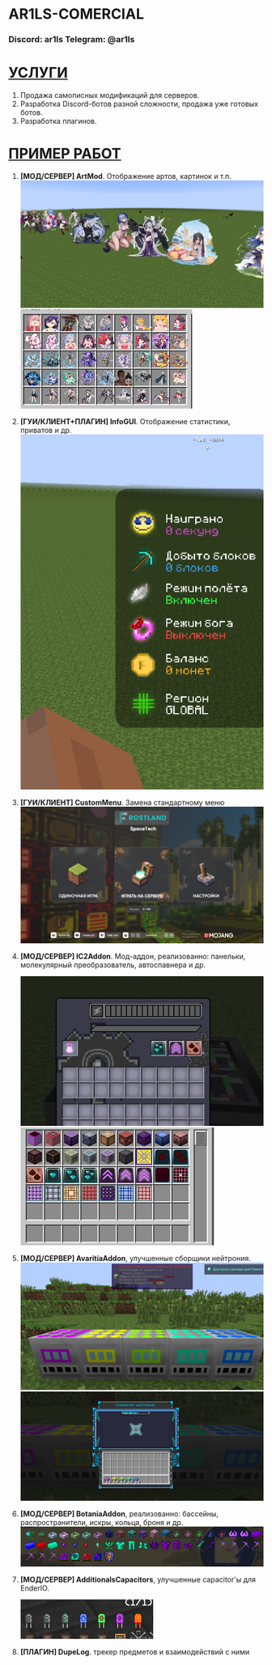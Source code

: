 # AR1LS-COMERCIAL
### Discord: ar1ls Telegram: @ar1ls

# [УСЛУГИ]()
1. Продажа самописных модификаций для серверов.
2. Разработка Discord-ботов разной сложности, продажа уже готовых ботов.
3. Разработка плагинов.
# [ПРИМЕР РАБОТ]()
1. **[МОД/СЕРВЕР] ArtMod**. Отображение артов, картинок и т.п. ![alt text](screenhots/art1.png)  ![alt text](screenhots/art2.png) 
2. **[ГУИ/КЛИЕНТ+ПЛАГИН] InfoGUI**. Отображение статистики, приватов и др. ![alt text](screenhots/info.png)
3. **[ГУИ/КЛИЕНТ] CustomMenu**. Замена стандартному меню ![alt text](screenhots/menu.png)
4. **[МОД/СЕРВЕР] IC2Addon**. Мод-аддон, реализованно: панельки, молекулярный преобразователь, автоспавнера и др.
 
	![alt text](screenhots/ic2addon2.png) 																		![alt text](screenhots/ic2addon.png) 
5. **[МОД/СЕРВЕР] AvaritiaAddon**, улучшенные сборщики нейтрония. ![alt text](screenhots/avaritiaaddon2.png) ![alt text](screenhots/avaritiaaddon.png)
6. **[МОД/СЕРВЕР] BotaniaAddon**, реализованно: бассейны, распространители, искры, кольца, броня и др. ![alt text](screenhots/image.png)
7. **[МОД/СЕРВЕР] AdditionalsCapacitors**, улучшенные capacitor'ы для EnderIO.
 
	![alt text](screenhots/enderio.png)

8. **[ПЛАГИН] DupeLog**. трекер предметов и взаимодействий с ними 
